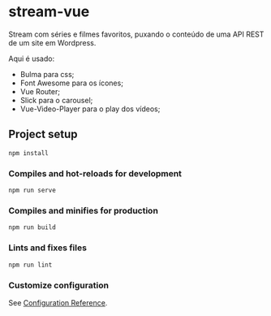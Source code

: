 # stream-vue
Stream com séries e filmes favoritos, puxando o conteúdo de uma API REST de um site em Wordpress.

Aqui é usado:
- Bulma para css;
- Font Awesome para os ícones;
- Vue Router;
- Slick para o carousel;
- Vue-Video-Player para o play dos vídeos;

## Project setup
```
npm install
```

### Compiles and hot-reloads for development
```
npm run serve
```

### Compiles and minifies for production
```
npm run build
```

### Lints and fixes files
```
npm run lint
```

### Customize configuration
See [Configuration Reference](https://cli.vuejs.org/config/).
